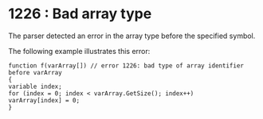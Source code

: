 # 1226 : Bad array type

The parser detected an error in the array type before the specified symbol.

&#x20;

The following example illustrates this error:

```
function f(varArray[]) // error 1226: bad type of array identifier before varArray
{
variable index;
for (index = 0; index < varArray.GetSize(); index++)
varArray[index] = 0;
} 
```

